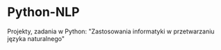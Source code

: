 # Python-NLP

Projekty, zadania w Python:
"Zastosowania informatyki w przetwarzaniu języka naturalnego" 
